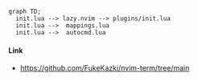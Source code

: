 ```mermaid
graph TD;
  init.lua --> lazy.nvim --> plugins/init.lua
  init.lua -->  mappings.lua
  init.lua -->  autocmd.lua
```

#### Link

- https://github.com/FukeKazki/nvim-term/tree/main
